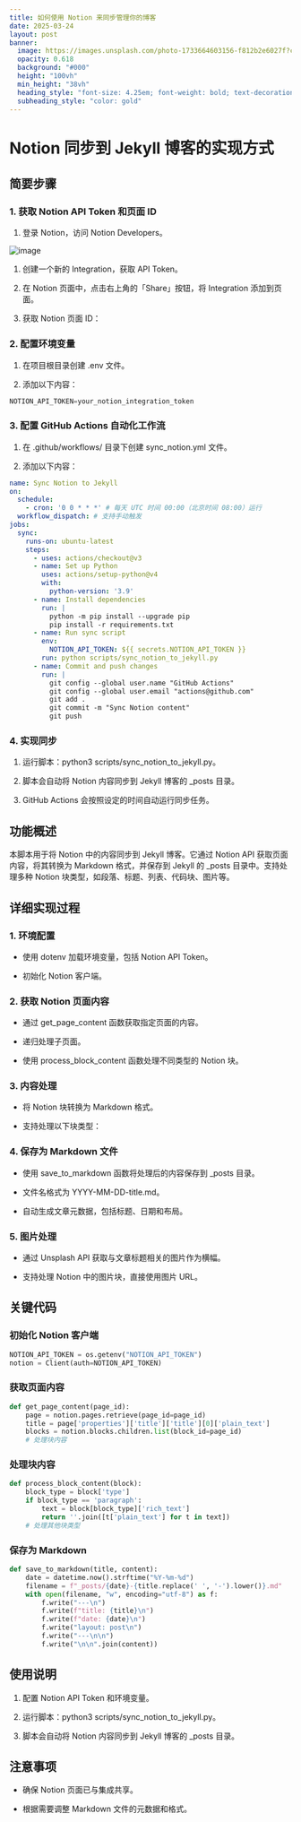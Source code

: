 ```yaml
---
title: 如何使用 Notion 来同步管理你的博客
date: 2025-03-24
layout: post
banner:
  image: https://images.unsplash.com/photo-1733664603156-f812b2e6027f?crop=entropy&cs=tinysrgb&fit=max&fm=jpg&ixid=M3w2OTIwMzJ8MHwxfHJhbmRvbXx8fHx8fHx8fDE3NDI4NDA5MjV8&ixlib=rb-4.0.3&q=80&w=1080
  opacity: 0.618
  background: "#000"
  height: "100vh"
  min_height: "38vh"
  heading_style: "font-size: 4.25em; font-weight: bold; text-decoration: underline"
  subheading_style: "color: gold"
---
```


# Notion 同步到 Jekyll 博客的实现方式

## 简要步骤

### 1. 获取 Notion API Token 和页面 ID

1. 登录 Notion，访问 Notion Developers。

![image](https://prod-files-secure.s3.us-west-2.amazonaws.com/a7a0cc5a-89b9-4cda-8686-1fba0ca52f40/d19c1afe-dea5-4312-9333-786b0ba83054/image.png?X-Amz-Algorithm=AWS4-HMAC-SHA256&X-Amz-Content-Sha256=UNSIGNED-PAYLOAD&X-Amz-Credential=ASIAZI2LB4667BSG2EAE%2F20250324%2Fus-west-2%2Fs3%2Faws4_request&X-Amz-Date=20250324T182845Z&X-Amz-Expires=3600&X-Amz-Security-Token=IQoJb3JpZ2luX2VjEJj%2F%2F%2F%2F%2F%2F%2F%2F%2F%2FwEaCXVzLXdlc3QtMiJGMEQCIGeHh77UMVhY5iOHTzfeYORUx%2F32yNrTPQ2snLttIf5iAiBQatk6VSUyzTbvH7okdSRSB23F8aR1FhOTfLVJAtjZgSqIBAjx%2F%2F%2F%2F%2F%2F%2F%2F%2F%2F8BEAAaDDYzNzQyMzE4MzgwNSIMRNm1X03BLt%2F9j88EKtwDKgG7O%2F0VIUCh4iBO0e67%2F01D2QpRbD4Ad2xI403DbQDq7AA1HFHKlrooXCrshUOr5s%2F%2B7qTnuxgVfztOTYwwDeQ5MZBCpLdTVzchrv%2FObmBTFKDL75GQ5jfR1e4nwySAmCtNKvCaPV1t%2FazAQKEr%2Bbtr4SHgGze2bTngDtMKGdEdvgKF5HqSostC0qQKLQaZ6lIUAvPf57jrmatuxTkT33A%2BMqWeN06s6bxkTN%2BiOj%2BGIZ3oNHFMYah077O5tkDGVFGshHzpv7vPWNa%2B93IkJLBjNjtBfGWlx2nHsc8ruo0qBzd8eLFNlrrbDcPLpbgryI9%2BgsNiJO65tljF1G1QP6%2F6fs5%2FVmegBXv%2B53BhZCHnjD%2BlAdPPzpzoZD3yLWpYmqvclYk3o0RLVkLM9yLfEgJYnscyspN9UQ9fVpOqdoX7wxG6efsYtRS3IBiXZ%2FpUbCqMaO0VotOjH8WFnvmAJWUzd2TiR8q%2F9ZGtCEmcHreessheFnvnfaOU8ssAAFcXI7pcZ%2BccdeWW30O3KJiGRF2m%2BXGOf1Q0e0yEFGk4MAKUvRf9lZXUT0NxcJxVEUeG4m7Qnxbj13UxPOxCOvx4RDBiJQWN4i%2FehoH%2B%2FG88hyCll86z7gPhWUQVxqgwnf6FvwY6pgFyyltMXqkNhyN4ehPgHNKhycGyh%2BuW4AV0DA827J3IbUf56yki%2F2RLKSvGljbqi%2FWfntD5PTb8p5BtL8H75gKuuHBccmKupiuAt2N%2Fbflhb4xCtNRPLUa16ewVoP00kWu2lPcFeBHBeZ5840qVmKiXUqR%2FFu3xs1pbTTDJYb%2B3jp0apczjc799Wh3NPE0j%2F4CkQkLkSnIDM0kbDQlruLhS%2FzwoxLDl&X-Amz-Signature=2b1943fff3b8c82738ab89261f96ee08df7fa56a42eb7cd72754dcf525d72cfb&X-Amz-SignedHeaders=host&x-id=GetObject)

1. 创建一个新的 Integration，获取 API Token。

1. 在 Notion 页面中，点击右上角的「Share」按钮，将 Integration 添加到页面。

1. 获取 Notion 页面 ID：


### 2. 配置环境变量

1. 在项目根目录创建 .env 文件。

1. 添加以下内容：

```javascript
NOTION_API_TOKEN=your_notion_integration_token
```

### 3. 配置 GitHub Actions 自动化工作流

1. 在 .github/workflows/ 目录下创建 sync_notion.yml 文件。

1. 添加以下内容：

```yaml
name: Sync Notion to Jekyll
on:
  schedule:
    - cron: '0 0 * * *' # 每天 UTC 时间 00:00（北京时间 08:00）运行
  workflow_dispatch: # 支持手动触发
jobs:
  sync:
    runs-on: ubuntu-latest
    steps:
      - uses: actions/checkout@v3
      - name: Set up Python
        uses: actions/setup-python@v4
        with:
          python-version: '3.9'
      - name: Install dependencies
        run: |
          python -m pip install --upgrade pip
          pip install -r requirements.txt
      - name: Run sync script
        env:
          NOTION_API_TOKEN: ${{ secrets.NOTION_API_TOKEN }}
        run: python scripts/sync_notion_to_jekyll.py
      - name: Commit and push changes
        run: |
          git config --global user.name "GitHub Actions"
          git config --global user.email "actions@github.com"
          git add .
          git commit -m "Sync Notion content"
          git push
```

### 4. 实现同步

1. 运行脚本：python3 scripts/sync_notion_to_jekyll.py。

1. 脚本会自动将 Notion 内容同步到 Jekyll 博客的 _posts 目录。

1. GitHub Actions 会按照设定的时间自动运行同步任务。

## 功能概述

本脚本用于将 Notion 中的内容同步到 Jekyll 博客。它通过 Notion API 获取页面内容，将其转换为 Markdown 格式，并保存到 Jekyll 的 _posts 目录中。支持处理多种 Notion 块类型，如段落、标题、列表、代码块、图片等。

## 详细实现过程

### 1. 环境配置

- 使用 dotenv 加载环境变量，包括 Notion API Token。

- 初始化 Notion 客户端。

### 2. 获取 Notion 页面内容

- 通过 get_page_content 函数获取指定页面的内容。

- 递归处理子页面。

- 使用 process_block_content 函数处理不同类型的 Notion 块。

### 3. 内容处理

- 将 Notion 块转换为 Markdown 格式。

- 支持处理以下块类型：


### 4. 保存为 Markdown 文件

- 使用 save_to_markdown 函数将处理后的内容保存到 _posts 目录。

- 文件名格式为 YYYY-MM-DD-title.md。

- 自动生成文章元数据，包括标题、日期和布局。

### 5. 图片处理

- 通过 Unsplash API 获取与文章标题相关的图片作为横幅。

- 支持处理 Notion 中的图片块，直接使用图片 URL。

## 关键代码

### 初始化 Notion 客户端

```python
NOTION_API_TOKEN = os.getenv("NOTION_API_TOKEN")
notion = Client(auth=NOTION_API_TOKEN)
```

### 获取页面内容

```python
def get_page_content(page_id):
    page = notion.pages.retrieve(page_id=page_id)
    title = page['properties']['title']['title'][0]['plain_text']
    blocks = notion.blocks.children.list(block_id=page_id)
    # 处理块内容
```

### 处理块内容

```python
def process_block_content(block):
    block_type = block['type']
    if block_type == 'paragraph':
        text = block[block_type]['rich_text']
        return ''.join([t['plain_text'] for t in text])
    # 处理其他块类型
```

### 保存为 Markdown

```python
def save_to_markdown(title, content):
    date = datetime.now().strftime("%Y-%m-%d")
    filename = f"_posts/{date}-{title.replace(' ', '-').lower()}.md"
    with open(filename, "w", encoding="utf-8") as f:
        f.write("---\n")
        f.write(f"title: {title}\n")
        f.write(f"date: {date}\n")
        f.write("layout: post\n")
        f.write("---\n\n")
        f.write("\n\n".join(content))
```

## 使用说明

1. 配置 Notion API Token 和环境变量。

1. 运行脚本：python3 scripts/sync_notion_to_jekyll.py。

1. 脚本会自动将 Notion 内容同步到 Jekyll 博客的 _posts 目录。

## 注意事项

- 确保 Notion 页面已与集成共享。

- 根据需要调整 Markdown 文件的元数据和格式。